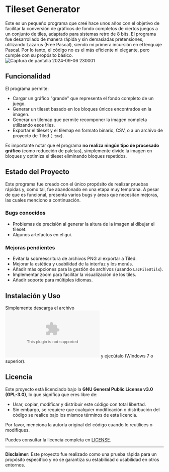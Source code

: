 # Tileset Generator

Este es un pequeño programa que creé hace unos años con el objetivo de facilitar la conversión de gráficos de fondo completos de ciertos juegos a un conjunto de tiles, adaptado para sistemas retro de 8 bits. El programa fue desarrollado de manera rápida y sin demasiadas pretensiones, utilizando Lazarus (Free Pascal), siendo mi primera incursión en el lenguaje Pascal. Por lo tanto, el código no es el más eficiente ni elegante, pero cumple con su propósito básico.
![Captura de pantalla 2024-09-06 230001](https://github.com/user-attachments/assets/06a7289f-31a3-4082-a9c2-84f7e3e8867f)

## Funcionalidad

El programa permite:

- Cargar un gráfico "grande" que representa el fondo completo de un juego.
- Generar un tileset basado en los bloques únicos encontrados en la imagen.
- Generar un tilemap que permite recomponer la imagen completa utilizando esos tiles.
- Exportar el tileset y el tilemap en formato binario, CSV, o a un archivo de proyecto de Tiled (`.tmx`).
  
Es importante notar que el programa **no realiza ningún tipo de procesado gráfico** (como reducción de paletas), simplemente divide la imagen en bloques y optimiza el tileset eliminando bloques repetidos.

## Estado del Proyecto

Este programa fue creado con el único propósito de realizar pruebas rápidas y, como tal, fue abandonado en una etapa muy temprana. A pesar de que es funcional, presenta varios bugs y áreas que necesitan mejoras, las cuales menciono a continuación.

### Bugs conocidos

- Problemas de precisión al generar la altura de la imagen al dibujar el tileset.
- Algunos artefactos en el gui.

### Mejoras pendientes

- Evitar la sobreescritura de archivos PNG al exportar a Tiled.
- Mejorar la estética y usabilidad de la interfaz y los menús.
- Añadir más opciones para la gestión de archivos (usando `LazFileUtils`).
- Implementar zoom para facilitar la visualización de los tiles.
- Añadir soporte para múltiples idiomas.

## Instalación y Uso

Simplemente descarga el archivo ![TilesetGenerator.exe](https://github.com/marcoslm/TilesetGenerator/raw/master/TilesetGenerator.exe) y ejecútalo (Windows 7 o superior).

## Licencia

Este proyecto está licenciado bajo la **GNU General Public License v3.0 (GPL-3.0)**, lo que significa que eres libre de:

- Usar, copiar, modificar y distribuir este código con total libertad.
- Sin embargo, se requiere que cualquier modificación o distribución del código se realice bajo los mismos términos de esta licencia.

Por favor, menciona la autoría original del código cuando lo reutilices o modifiques.

Puedes consultar la licencia completa en [LICENSE](https://www.gnu.org/licenses/gpl-3.0.html).

---

**Disclaimer:** Este proyecto fue realizado como una prueba rápida para un propósito específico y no se garantiza su estabilidad o usabilidad en otros entornos.
